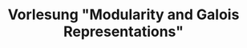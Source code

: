 ---
title: 'Vorlesung "Modularity and Galois Representations"'
semester: "Winter term 2024/25"
instructor: "Prof. Dr. Böckle, Shavali"
--- 